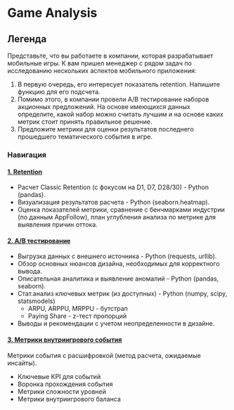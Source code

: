 # Game Analysis

## Легенда
Представьте, что вы работаете в компании, которая разрабатывает мобильные игры. К вам пришел менеджер с рядом задач по исследованию нескольких аспектов мобильного приложения:

1. В первую очередь, его интересует показатель retention. Напишите функцию для его подсчета.
2. Помимо этого, в компании провели A/B тестирование наборов акционных предложений. На основе имеющихся данных определите, какой набор можно считать лучшим и на основе каких метрик стоит принять правильное решение.
3. Предложите метрики для оценки результатов последнего прошедшего тематического события в игре.

### Навигация

#### [1. Retention](https://github.com/gingerum/mobile-game-analysis-edproject/blob/main/1_Retention.ipynb) 
- Расчет Classic Retention (с фокусом на D1, D7, D28/30) - Python (pandas).
- Визуализация результатов расчета - Python (seaborn.heatmap).
- Оценка показателей метрики, сравнение с бенчмарками индустрии (по данным AppFollow), план углубления анализа по метрике для выявления причин оттока.

#### [2. A/B тестирование](https://github.com/gingerum/mobile-game-analysis-edproject/blob/main/2_AB_test.ipynb) 
- Выгрузка данных с внешнего источника - Python (requests, urllib).
- Обзор основных нюансов дизайна, необходимых для корректного вывода.
- Описательная аналитика и выявление аномалий - Python (pandas, seaborn).
- Стат.анализ ключевых метрик (из доступных) - Python (numpy, scipy, statsmodels)
    - ARPU, ARPPU, MRPPU - бутстрап  
    - Paying Share - z-тест пропорций
- Выводы и рекомендации с учетом неопределенности в дизайне.

#### [3. Метрики внутриигрового события](https://github.com/gingerum/mobile-game-analysis-edproject/blob/main/3_Metrics.md)
Метрики события с расшифровкой (метод расчета, ожидаемые инсайты).
- Ключевые KPI для событий
- Воронка прохождения события
- Метрики сложности уровней
- Метрики внутриигрового баланса

